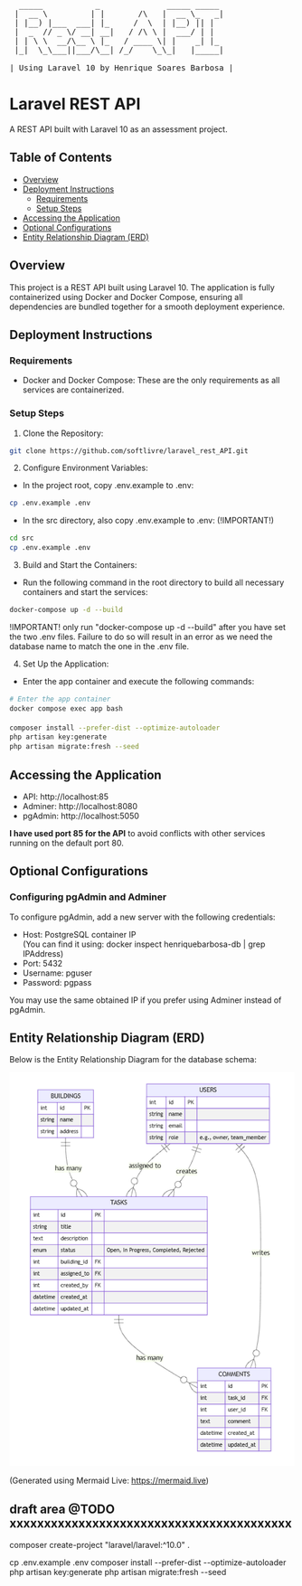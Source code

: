 <pre>
  _____           _              _____ _____ 
 |  __ \         | |       /\   |  __ \_   _|
 | |__) |___  ___| |_     /  \  | |__) || |  
 |  _  // _ \/ __| __|   / /\ \ |  ___/ | |  
 | | \ \  __/\__ \ |_   / ____ \| |    _| |_ 
 |_|  \_\___||___/\__| /_/    \_\_|   |_____|
                                             
| Using Laravel 10 by Henrique Soares Barbosa |
</pre>

# Laravel REST API

A REST API built with Laravel 10 as an assessment project.

## Table of Contents

- [Overview](#overview)
- [Deployment Instructions](#deployment-instructions)
  - [Requirements](#requirements)
  - [Setup Steps](#setup-steps)
- [Accessing the Application](#accessing-the-application)
- [Optional Configurations](#optional-configurations)
- [Entity Relationship Diagram (ERD)](#entity-relationship-diagram-erd)

## Overview

This project is a REST API built using Laravel 10. The application is fully containerized using Docker and Docker Compose, ensuring all dependencies are bundled together for a smooth deployment experience.

## Deployment Instructions

### Requirements

- Docker and Docker Compose: These are the only requirements as all services are containerized.

### Setup Steps

1. Clone the Repository:

```bash
git clone https://github.com/softlivre/laravel_rest_API.git
```

2. Configure Environment Variables:

- In the project root, copy .env.example to .env:

```bash
cp .env.example .env
```
- In the src directory, also copy .env.example to .env: (!IMPORTANT!)

```bash
cd src  
cp .env.example .env
```

3. Build and Start the Containers:

- Run the following command in the root directory to build all necessary containers and start the services:

```bash
docker-compose up -d --build
```
!IMPORTANT! only run "docker-compose up -d --build" after you have set the two .env files. Failure to do so will result in an error as we need the database name to match the one in the .env file.

4. Set Up the Application:

- Enter the app container and execute the following commands:

```bash
# Enter the app container  
docker compose exec app bash

composer install --prefer-dist --optimize-autoloader  
php artisan key:generate  
php artisan migrate:fresh --seed
```

## Accessing the Application

- API: http://localhost:85
- Adminer: http://localhost:8080
- pgAdmin: http://localhost:5050

**I have used port 85 for the API** to avoid conflicts with other services running on the default port 80.

## Optional Configurations

### Configuring pgAdmin and Adminer

To configure pgAdmin, add a new server with the following credentials:

- Host: PostgreSQL container IP  
  (You can find it using: docker inspect henriquebarbosa-db | grep IPAddress)
- Port: 5432
- Username: pguser
- Password: pgpass

You may use the same obtained IP if you prefer using Adminer instead of pgAdmin.

## Entity Relationship Diagram (ERD)

Below is the Entity Relationship Diagram for the database schema:

![ERD Diagram](misc/ERD_v01.png)

(Generated using Mermaid Live: https://mermaid.live)
## draft area @TODO xxxxxxxxxxxxxxxxxxxxxxxxxxxxxxxxxxxxxxxxx

composer create-project "laravel/laravel:^10.0" .

cp .env.example .env
composer install --prefer-dist --optimize-autoloader
php artisan key:generate 
php artisan migrate:fresh --seed
